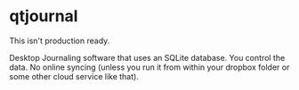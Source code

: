 # qtjournal

This isn't production ready.

Desktop Journaling software that uses an SQLite database. You control the data. No online syncing (unless you run it from within your dropbox folder or some other cloud service like that).


